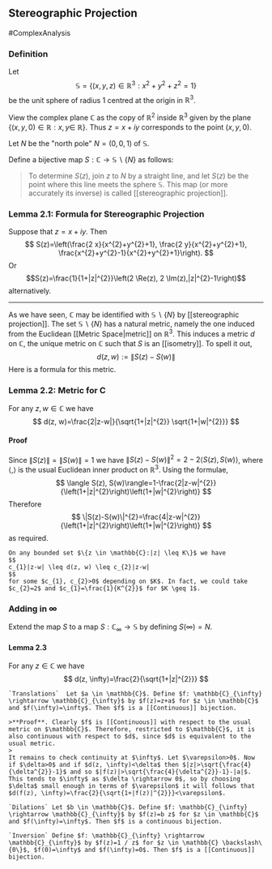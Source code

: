 ## Stereographic Projection
#ComplexAnalysis
### Definition
Let
$$
\mathbb{S}=\left\{(x, y, z) \in \mathbb{R}^{3}: x^{2}+y^{2}+z^{2}=1\right\}
$$
be the unit sphere of radius 1 centred at the origin in $\mathbb{R}^{3}$. 

View the complex plane $\mathbb{C}$ as the copy of $\mathbb{R}^{2}$ inside $\mathbb{R}^{3}$ given by the plane $\{(x, y, 0) \in \mathbb{R}: x, y \in$ $\mathbb{R}\}$. Thus $z=x+i y$ corresponds to the point $(x, y, 0)$.

Let $N$ be the "north pole" $N=(0,0,1)$ of $\mathbb{S}$.

Define a bijective map $S: \mathbb{C} \rightarrow \mathbb{S} \backslash\{N\}$ as follows:

>To determine $S(z)$, join $z$ to $N$ by a straight line, and let $S(z)$ be the point where this line meets the sphere $\mathbb{S}$. This map (or more accurately its inverse) is called [[stereographic projection]].

### Lemma 2.1: Formula for Stereographic Projection
Suppose that $z=x+i y$. Then
$$
S(z)=\left(\frac{2 x}{x^{2}+y^{2}+1}, \frac{2 y}{x^{2}+y^{2}+1}, \frac{x^{2}+y^{2}-1}{x^{2}+y^{2}+1}\right).
$$
Or $$S(z)=\frac{1}{1+|z|^{2}}\left(2 \Re(z), 2 \Im(z),|z|^{2}-1\right)$$ alternatively.

---
As we have seen, $\mathbb{C}$ may be identified with $\mathbb{S} \backslash\{N\}$ by [[stereographic projection]]. The set $\mathbb{S} \backslash\{N\}$ has a natural metric, namely the one induced from the Euclidean [[Metric Space|metric]] on $\mathbb{R}^{3}$. This induces a metric $d$ on $\mathbb{C}$, the unique metric on $\mathbb{C}$ such that $S$ is an [[isometry]]. To spell it out,
$$
d(z, w):=\|S(z)-S(w)\|
$$
Here is a formula for this metric.
### Lemma 2.2: Metric for C
For any $z, w \in \mathbb{C}$ we have
$$
d(z, w)=\frac{2|z-w|}{\sqrt{1+|z|^{2}} \sqrt{1+|w|^{2}}}
$$
#### Proof
Since $\|S(z)\|=\|S(w)\|=1$ we have $\|S(z)-S(w)\|^{2}=2-2\langle S(z), S(w)\rangle$, where $\langle$,$\rangle$ is the usual Euclidean inner product on $\mathbb{R}^{3}$. Using the formulae,
$$
\langle S(z), S(w)\rangle=1-\frac{2|z-w|^{2}}{\left(1+|z|^{2}\right)\left(1+|w|^{2}\right)}
$$
Therefore
$$
\|S(z)-S(w)\|^{2}=\frac{4|z-w|^{2}}{\left(1+|z|^{2}\right)\left(1+|w|^{2}\right)}
$$
as required.
```ad-note
On any bounded set $\{z \in \mathbb{C}:|z| \leq K\}$ we have
$$
c_{1}|z-w| \leq d(z, w) \leq c_{2}|z-w|
$$
for some $c_{1}, c_{2}>0$ depending on $K$. In fact, we could take $c_{2}=2$ and $c_{1}=\frac{1}{K^{2}}$ for $K \geq 1$.
```

### Adding in $\infty$
Extend the map $S$ to a map $S: \mathbb{C}_{\infty} \rightarrow \mathbb{S}$ by defining $S(\infty)=N$.
#### Lemma 2.3
For any $z \in \mathbb{C}$ we have
$$
d(z, \infty)=\frac{2}{\sqrt{1+|z|^{2}}}
$$

```ad-example
`Translations`	Let $a \in \mathbb{C}$. Define $f: \mathbb{C}_{\infty} \rightarrow \mathbb{C}_{\infty}$ by $f(z)=z+a$ for $z \in \mathbb{C}$ and $f(\infty)=\infty$. Then $f$ is a [[Continuous]] bijection.

>**Proof**. Clearly $f$ is [[Continuous]] with respect to the usual metric on $\mathbb{C}$. Therefore, restricted to $\mathbb{C}$, it is also continuous with respect to $d$, since $d$ is equivalent to the usual metric.
>
It remains to check continuity at $\infty$. Let $\varepsilon>0$. Now if $\delta>0$ and if $d(z, \infty)<\delta$ then $|z|>\sqrt{\frac{4}{\delta^{2}}-1}$ and so $|f(z)|>\sqrt{\frac{4}{\delta^{2}}-1}-|a|$. This tends to $\infty$ as $\delta \rightarrow 0$, so by choosing $\delta$ small enough in terms of $\varepsilon$ it will follows that $d(f(z), \infty)=\frac{2}{\sqrt{1+|f(z)|^{2}}}<\varepsilon$.

`Dilations`	Let $b \in \mathbb{C}$. Define $f: \mathbb{C}_{\infty} \rightarrow \mathbb{C}_{\infty}$ by $f(z)=b z$ for $z \in \mathbb{C}$ and $f(\infty)=\infty$. Then $f$ is a continuous bijection.

`Inversion`	Define $f: \mathbb{C}_{\infty} \rightarrow \mathbb{C}_{\infty}$ by $f(z)=1 / z$ for $z \in \mathbb{C} \backslash\{0\}$, $f(0)=\infty$ and $f(\infty)=0$. Then $f$ is a [[Continuous]] bijection.
```